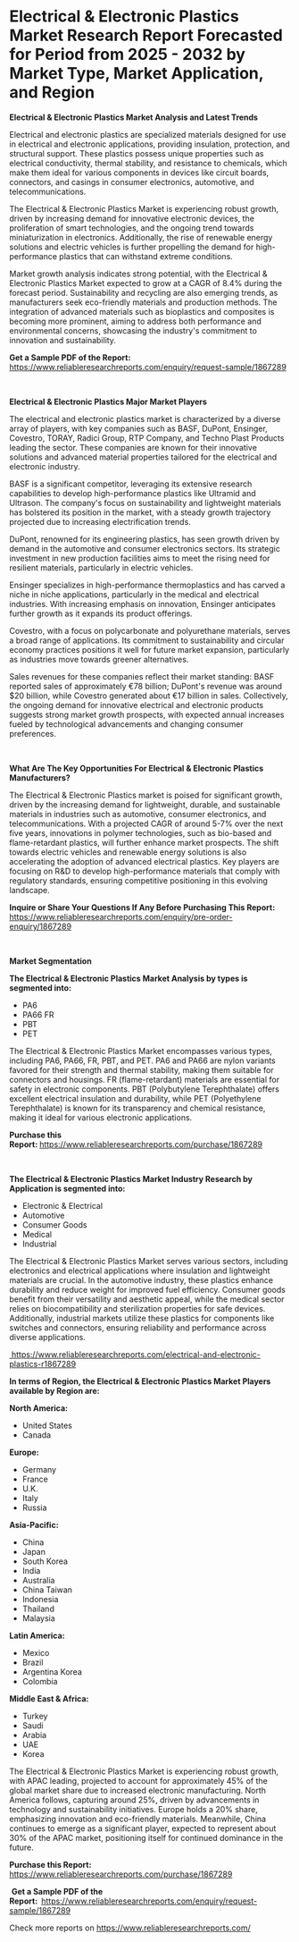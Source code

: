 <p><h1>Electrical & Electronic Plastics Market Research Report Forecasted for Period from 2025 -  2032 by Market Type, Market Application, and Region</h1></p><p><strong>Electrical & Electronic Plastics Market Analysis and Latest Trends</strong></p>
<p><p>Electrical and electronic plastics are specialized materials designed for use in electrical and electronic applications, providing insulation, protection, and structural support. These plastics possess unique properties such as electrical conductivity, thermal stability, and resistance to chemicals, which make them ideal for various components in devices like circuit boards, connectors, and casings in consumer electronics, automotive, and telecommunications.</p><p>The Electrical & Electronic Plastics Market is experiencing robust growth, driven by increasing demand for innovative electronic devices, the proliferation of smart technologies, and the ongoing trend towards miniaturization in electronics. Additionally, the rise of renewable energy solutions and electric vehicles is further propelling the demand for high-performance plastics that can withstand extreme conditions.</p><p>Market growth analysis indicates strong potential, with the Electrical & Electronic Plastics Market expected to grow at a CAGR of 8.4% during the forecast period. Sustainability and recycling are also emerging trends, as manufacturers seek eco-friendly materials and production methods. The integration of advanced materials such as bioplastics and composites is becoming more prominent, aiming to address both performance and environmental concerns, showcasing the industry's commitment to innovation and sustainability.</p></p>
<p><strong>Get a Sample PDF of the Report:&nbsp;</strong> <a href="https://www.reliableresearchreports.com/enquiry/request-sample/1867289?utm_campaign=2002&utm_medium=2&utm_source=Github&utm_content=ia&utm_term=04022025&utm_id=electrical-electronic-plastics">https://www.reliableresearchreports.com/enquiry/request-sample/1867289</a></p>
<p>&nbsp;</p>
<p><strong>Electrical & Electronic Plastics Major Market Players</strong></p>
<p><p>The electrical and electronic plastics market is characterized by a diverse array of players, with key companies such as BASF, DuPont, Ensinger, Covestro, TORAY, Radici Group, RTP Company, and Techno Plast Products leading the sector. These companies are known for their innovative solutions and advanced material properties tailored for the electrical and electronic industry.</p><p>BASF is a significant competitor, leveraging its extensive research capabilities to develop high-performance plastics like Ultramid and Ultrason. The company's focus on sustainability and lightweight materials has bolstered its position in the market, with a steady growth trajectory projected due to increasing electrification trends.</p><p>DuPont, renowned for its engineering plastics, has seen growth driven by demand in the automotive and consumer electronics sectors. Its strategic investment in new production facilities aims to meet the rising need for resilient materials, particularly in electric vehicles.</p><p>Ensinger specializes in high-performance thermoplastics and has carved a niche in niche applications, particularly in the medical and electrical industries. With increasing emphasis on innovation, Ensinger anticipates further growth as it expands its product offerings.</p><p>Covestro, with a focus on polycarbonate and polyurethane materials, serves a broad range of applications. Its commitment to sustainability and circular economy practices positions it well for future market expansion, particularly as industries move towards greener alternatives.</p><p>Sales revenues for these companies reflect their market standing: BASF reported sales of approximately €78 billion; DuPont's revenue was around $20 billion, while Covestro generated about €17 billion in sales. Collectively, the ongoing demand for innovative electrical and electronic products suggests strong market growth prospects, with expected annual increases fueled by technological advancements and changing consumer preferences.</p></p>
<p>&nbsp;</p>
<p><strong>What Are The Key Opportunities For Electrical & Electronic Plastics Manufacturers?</strong></p>
<p><p>The Electrical & Electronic Plastics market is poised for significant growth, driven by the increasing demand for lightweight, durable, and sustainable materials in industries such as automotive, consumer electronics, and telecommunications. With a projected CAGR of around 5-7% over the next five years, innovations in polymer technologies, such as bio-based and flame-retardant plastics, will further enhance market prospects. The shift towards electric vehicles and renewable energy solutions is also accelerating the adoption of advanced electrical plastics. Key players are focusing on R&D to develop high-performance materials that comply with regulatory standards, ensuring competitive positioning in this evolving landscape.</p></p>
<p><strong>Inquire or Share Your Questions If Any Before Purchasing This Report:</strong> <a href="https://www.reliableresearchreports.com/enquiry/pre-order-enquiry/1867289?utm_campaign=2002&utm_medium=2&utm_source=Github&utm_content=ia&utm_term=04022025&utm_id=electrical-electronic-plastics">https://www.reliableresearchreports.com/enquiry/pre-order-enquiry/1867289</a></p>
<p>&nbsp;</p>
<p><strong>Market Segmentation</strong></p>
<p><strong>The Electrical & Electronic Plastics Market Analysis by types is segmented into:</strong></p>
<p><ul><li>PA6</li><li>PA66 FR</li><li>PBT</li><li>PET</li></ul></p>
<p><p>The Electrical & Electronic Plastics Market encompasses various types, including PA6, PA66, FR, PBT, and PET. PA6 and PA66 are nylon variants favored for their strength and thermal stability, making them suitable for connectors and housings. FR (flame-retardant) materials are essential for safety in electronic components. PBT (Polybutylene Terephthalate) offers excellent electrical insulation and durability, while PET (Polyethylene Terephthalate) is known for its transparency and chemical resistance, making it ideal for various electronic applications.</p></p>
<p><strong>Purchase this Report:&nbsp;</strong><a href="https://www.reliableresearchreports.com/purchase/1867289?utm_campaign=2002&utm_medium=2&utm_source=Github&utm_content=ia&utm_term=04022025&utm_id=electrical-electronic-plastics">https://www.reliableresearchreports.com/purchase/1867289</a></p>
<p>&nbsp;</p>
<p><strong>The Electrical & Electronic Plastics Market Industry Research by Application is segmented into:</strong></p>
<p><ul><li>Electronic & Electrical</li><li>Automotive</li><li>Consumer Goods</li><li>Medical</li><li>Industrial</li></ul></p>
<p><p>The Electrical & Electronic Plastics Market serves various sectors, including electronics and electrical applications where insulation and lightweight materials are crucial. In the automotive industry, these plastics enhance durability and reduce weight for improved fuel efficiency. Consumer goods benefit from their versatility and aesthetic appeal, while the medical sector relies on biocompatibility and sterilization properties for safe devices. Additionally, industrial markets utilize these plastics for components like switches and connectors, ensuring reliability and performance across diverse applications.</p></p>
<p><a href="https://www.reliableresearchreports.com/electrical-and-electronic-plastics-r1867289?utm_campaign=2002&utm_medium=2&utm_source=Github&utm_content=ia&utm_term=04022025&utm_id=electrical-electronic-plastics">&nbsp;https://www.reliableresearchreports.com/electrical-and-electronic-plastics-r1867289</a></p>
<p><strong>In terms of Region, the Electrical & Electronic Plastics Market Players available by Region are:</strong></p>
<p>
    <p> <strong> North America: </strong>
        <ul>
            <li>United States</li>
            <li>Canada</li>
        </ul>
        </p> 
    <p> <strong> Europe: </strong>
        <ul>
            <li>Germany</li>
            <li>France</li>
            <li>U.K.</li>
            <li>Italy</li>
            <li>Russia</li>
        </ul>
        </p> 
    <p> <strong> Asia-Pacific: </strong>
        <ul>
            <li>China</li>
            <li>Japan</li>
            <li>South Korea</li>
            <li>India</li>
            <li>Australia</li>
            <li>China Taiwan</li>
            <li>Indonesia</li>
            <li>Thailand</li>
            <li>Malaysia</li>
        </ul>
        </p> 
    <p> <strong> Latin America: </strong>
        <ul>
            <li>Mexico</li>
            <li>Brazil</li>
            <li>Argentina Korea</li>
            <li>Colombia</li>
        </ul>
        </p> 
    <p> <strong> Middle East & Africa: </strong>
        <ul>
            <li>Turkey</li>
            <li>Saudi</li>
            <li>Arabia</li>
            <li>UAE</li>
            <li>Korea</li>
        </ul>
    </p>
    </p>
<p><p>The Electrical & Electronic Plastics Market is experiencing robust growth, with APAC leading, projected to account for approximately 45% of the global market share due to increased electronic manufacturing. North America follows, capturing around 25%, driven by advancements in technology and sustainability initiatives. Europe holds a 20% share, emphasizing innovation and eco-friendly materials. Meanwhile, China continues to emerge as a significant player, expected to represent about 30% of the APAC market, positioning itself for continued dominance in the future.</p></p>
<p><strong>Purchase this Report: </strong><a href="https://www.reliableresearchreports.com/purchase/1867289?utm_campaign=2002&utm_medium=2&utm_source=Github&utm_content=ia&utm_term=04022025&utm_id=electrical-electronic-plastics">https://www.reliableresearchreports.com/purchase/1867289</a></p>
<p>&nbsp;<strong>Get a Sample PDF of the Report:&nbsp;&nbsp;</strong><a href="https://www.reliableresearchreports.com/enquiry/request-sample/1867289?utm_campaign=2002&utm_medium=2&utm_source=Github&utm_content=ia&utm_term=04022025&utm_id=electrical-electronic-plastics">https://www.reliableresearchreports.com/enquiry/request-sample/1867289</a></p>
<p><strong></strong></p>
<p>Check more reports on <a href="https://www.reliableresearchreports.com/?utm_campaign=2002&utm_medium=2&utm_source=Github&utm_content=ia&utm_term=04022025&utm_id=electrical-electronic-plastics">https://www.reliableresearchreports.com/</a></p>
